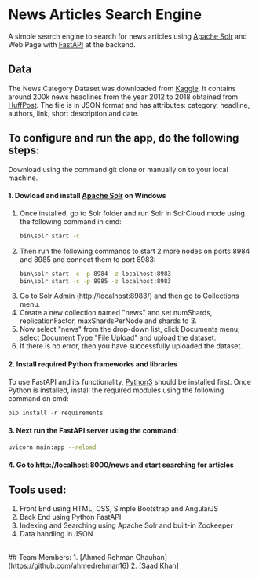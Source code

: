 # News Articles Search Engine
A simple search engine to search for news articles using [Apache Solr](https://solr.apache.org/) and Web Page with [FastAPI](https://fastapi.tiangolo.com/) at the backend.

## Data
The News Category Dataset was downloaded from [Kaggle](https://www.kaggle.com/rmisra/news-category-dataset).
It contains around 200k news headlines from the year 2012 to 2018 obtained from [HuffPost](https://www.huffpost.com/).
The file is in JSON format and has attributes: category, headline, authors, link, short description and date.

## To configure and run the app, do the following steps:
Download using the command git clone or manually on to your local machine.

#### 1. Dowload and install [Apache Solr](https://solr.apache.org/) on Windows
   1. Once installed, go to Solr folder and run Solr in SolrCloud mode using the following command in cmd:
      ```bash
      bin\solr start -c
      ```
   2. Then run the following commands to start 2 more nodes on ports 8984 and 8985 and connect them to port 8983:
      ```bash
      bin\solr start -c -p 8984 -z localhost:8983
      bin\solr start -c -p 8985 -z localhost:8983
      ```
   3. Go to Solr Admin (http://localhost:8983/) and then go to Collections menu.
   4. Create a new collection named "news" and set numShards, replicationFactor, maxShardsPerNode and shards to 3.
   5. Now select "news" from the drop-down list, click Documents menu, select Document Type "File Upload" and upload the dataset.
   6. If there is no error, then you have successfully uploaded the dataset.

#### 2. Install required Python frameworks and libraries
To use FastAPI and its functionality, [Python3](https://www.python.org/downloads/) should be installed first.
Once Python is installed, install the required modules using the following command on cmd:
```python
pip install -r requirements
```
#### 3. Next run the FastAPI server using the command:
```bash
uvicorn main:app --reload
```
#### 4. Go to http://localhost:8000/news and start searching for articles

## Tools used:
   1. Front End using HTML, CSS, Simple Bootstrap and AngularJS
   2. Back End using Python FastAPI
   3. Indexing and Searching using Apache Solr and built-in Zookeeper
   4. Data handling in JSON
<br>
## Team Members:
   1. [Ahmed Rehman Chauhan](https://github.com/ahmedrehman16)
   2. [Saad Khan]
